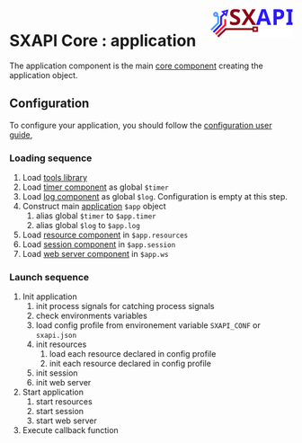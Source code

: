 <img align="right" height="50" src="https://raw.githubusercontent.com/startxfr/sxapi-core/v0.0.66-npm/docs/assets/logo.svg?sanitize=true">

# SXAPI Core : application 

The application component is the main [core component](./README.md) creating the application object.<br> 

## Configuration

To configure your application, you should follow the [configuration user guide](../guides/2.Configure.md), 

### Loading sequence

1. Load [tools library](tools.md) 
2. Load [timer component](timer.md) as global `$timer`
3. Load [log component](log.md) as global `$log`. Configuration is empty at this step.
4. Construct main [application](app.md) `$app` object
   1. alias global `$timer` to `$app.timer`
   2. alias global `$log` to `$app.log`
5. Load [resource component](resource.md) in  `$app.resources`
6. Load [session component](session.md) in  `$app.session`
7. Load [web server component](ws.md) in  `$app.ws`


### Launch sequence

1. Init application
   1. init process signals for catching process signals
   2. check environments variables 
   3. load config profile from environement variable `SXAPI_CONF` or `sxapi.json`
   4. init resources
      1. load each resource declared in config profile
      2. init each resource declared in config profile
   5. init session
   6. init web server
2. Start application
   1. start resources
   2. start session
   3. start web server
3. Execute callback function 
